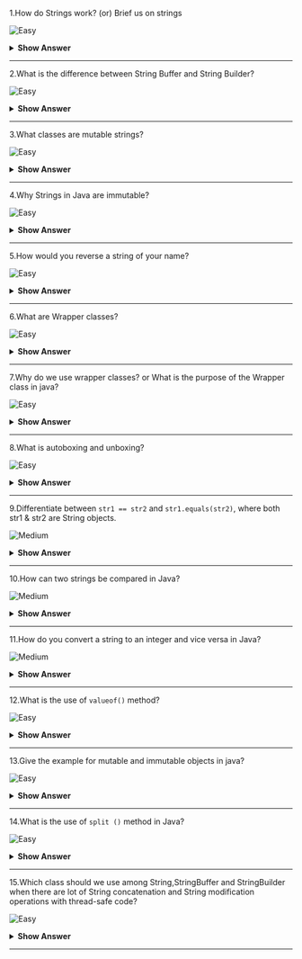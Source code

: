 1.How do Strings work? (or) Brief us on strings

![Easy](https://raw.githubusercontent.com/revaturelabs/interviewquestions/aef8eff919a3b083089641381ed9a9101ed21fba/ComplexityTags/simple%20(2).svg)

<details markdown="1">
  <summary> <b>Show Answer</b></summary>
  
<blockquote markdown="1">
 
 String is a sequence of characters.String objects are immutable which means a constant and cannot be changed once created.Also, it stored in a special memory area inside heap known as string constant pool.
 
 String objects can be created as a literal or using new operators.

- **String name1 = “Java”;** 
  - The above statement creates a string object and places it in a string pool if it is not already present in the string pool and a reference is assigned to name1.

- **String name2 = new String(“newJava”);**
  - The above statement creates a string object in heap memory and checks whether it is present in the string pool or not.If the ‘newJava’ is not present in the string pool, then it will place this string in the string pool else it will skip it.In this case, two objects are created that is one in heap memory and the other in the string pool.

</blockquote  markdown="1">
</details markdown="1">

--- 

2.What is the difference between String Buffer and String Builder?

![Easy](https://raw.githubusercontent.com/revaturelabs/interviewquestions/aef8eff919a3b083089641381ed9a9101ed21fba/ComplexityTags/simple%20(2).svg)

<details markdown="1">
  <summary> <b>Show Answer</b></summary>
  
<blockquote markdown="1">
 
 |                                                              StringBuffer                                                             |                                                            StringBuilder                                                           |
|:-------------------------------------------------------------------------------------------------------------------------------------:|:----------------------------------------------------------------------------------------------------------------------------------:|
|       StringBuffer is synchronized i.e., thread safe.It means two threads can't call the methods of StringBuffer simultaneously.    | StringBuilder is non-synchronized i.e., not thread safe.It means two threads can call the methods of StringBuilder simultaneously.|
| Faster than String class due to mutability but slower than StringBuilder class as it allows multiple threads simultaneous operations.|              Fastest among all as it allows mutability and does not allow multiple threads operating at the same time.           |
|                                           Syntax: StringBuffer var = new StringBuffer(str);                                           |                                         Syntax: StringBuilder var = new StringBuilder(str);                                        |


</blockquote  markdown="1">
</details markdown="1">

--- 

3.What classes are mutable strings? 

![Easy](https://raw.githubusercontent.com/revaturelabs/interviewquestions/aef8eff919a3b083089641381ed9a9101ed21fba/ComplexityTags/simple%20(2).svg)

<details markdown="1">
  <summary> <b>Show Answer</b></summary>
  
<blockquote markdown="1">
 
 StringBuilder and StringBuffer 

</blockquote  markdown="1">
</details markdown="1">

--- 

4.Why Strings in Java are immutable?

![Easy](https://raw.githubusercontent.com/revaturelabs/interviewquestions/aef8eff919a3b083089641381ed9a9101ed21fba/ComplexityTags/simple%20(2).svg)

<details markdown="1">
  <summary> <b>Show Answer</b></summary>
  
<blockquote markdown="1">
 
 In the String constant pool, a String object is likely to have one or many references.If several references point to the same String without even knowing it, it would be bad if one of the references modified that String value.That's why String objects are immutable.

</blockquote  markdown="1">
</details markdown="1">

--- 

5.How would you reverse a string of your name?

![Easy](https://raw.githubusercontent.com/revaturelabs/interviewquestions/aef8eff919a3b083089641381ed9a9101ed21fba/ComplexityTags/simple%20(2).svg)

<details markdown="1">
  <summary> <b>Show Answer</b></summary>
  
<blockquote markdown="1">

StringBuilder or StringBuffer class has an in-build method reverse() to reverse the characters in the string.

```java
public static void main(String[] args) {		
		
		Scanner sc = new Scanner(System.in);
		String str = sc.next();
		
		StringBuilder sb = new StringBuilder(str);
		sb.reverse();
		
		System.out.println(sb);
}
```
 
</blockquote  markdown="1">
</details markdown="1">

--- 

6.What are Wrapper classes?

![Easy](https://raw.githubusercontent.com/revaturelabs/interviewquestions/aef8eff919a3b083089641381ed9a9101ed21fba/ComplexityTags/simple%20(2).svg)

<details markdown="1">
  <summary> <b>Show Answer</b></summary>
  
<blockquote markdown="1">
 
A Wrapper class is a class whose object wraps or contains primitive data types.Each of the 8 primitive types has corresponding wrapper classes.

| Primitive Type | Wrapper Class |
|----------------|---------------|
| byte           | Byte          |
| boolean        | Boolean       |
| char           | Character     |
| double         | Double        |
| float          | Float         |
| int            | Integer       |
| long           | Long          |
| short          | Short         |

</blockquote  markdown="1">
</details markdown="1">

--- 

7.Why do we use wrapper classes? or What is the purpose of the Wrapper class in java?

![Easy](https://raw.githubusercontent.com/revaturelabs/interviewquestions/aef8eff919a3b083089641381ed9a9101ed21fba/ComplexityTags/simple%20(2).svg)

<details markdown="1">
  <summary> <b>Show Answer</b></summary>
  
<blockquote markdown="1">
 
 - Java need wrapper classes to be a pure Object-Oriented Programming language, so Java needs everything to look like an object.
 - Classes in Collection framework & java.util package, such as ArrayList and Vector, store only objects (reference types) and not primitive types
 - Wrapper classes has lot of utility methods, it really helpful and easier.

 
</blockquote  markdown="1">
</details markdown="1">

--- 
8.What is autoboxing and unboxing?

![Easy](https://raw.githubusercontent.com/revaturelabs/interviewquestions/aef8eff919a3b083089641381ed9a9101ed21fba/ComplexityTags/simple%20(2).svg)

<details markdown="1">
  <summary> <b>Show Answer</b></summary>
  
<blockquote markdown="1">
 
The process of converting a primitive value into an object of the corresponding wrapper class is called autoboxing.

The process of converting an object of a wrapper type to its corresponding primitive value is called as unboxing.

</blockquote  markdown="1">
</details markdown="1">

--- 

9.Differentiate between `str1 == str2` and `str1.equals(str2)`, where both str1 & str2 are String objects.

![Medium](https://raw.githubusercontent.com/revaturelabs/interviewquestions/aef8eff919a3b083089641381ed9a9101ed21fba/ComplexityTags/Medium%20(2).svg)

<details markdown="1"><summary><b> Show Answer </b></summary>

<blockquote markdown="1">

- In Java both the `equals()` method and the `==` operator compares the objects.

- The `==` operator can be used for comparing references (addresses) and the `.equals()` method can be used to compare the content.
`==` checks if the objects point to the same memory location, whereas `.equals()` compares the values of the objects.

 </blockquote  markdown="1">

</details markdown="1">

---

10.How can two strings be compared in Java?

![Medium](https://raw.githubusercontent.com/revaturelabs/interviewquestions/aef8eff919a3b083089641381ed9a9101ed21fba/ComplexityTags/Medium%20(2).svg)

<details markdown="1"><summary><b> Show Answer </b></summary>

<blockquote markdown="1">

- `String Equals Method`: Compares this string to the specified object.The result is true if and only if the argument is not null and is a String object that represents the same sequence of characters as this object.
Syntax: `public boolean equals(Object anObject)` 
e.g., `str1.equals(str2)`

- `String Equals Ignore Case`: Two strings are compared without taking the case of the strings (lower or upper) into account.
Syntax: `public boolean equalsIgnoreCase(String anotherString)`
e.g., `str1.equalsIgnoreCase(str2);`

- `Objects Equals Method`: This is the `Objects` class method which returns true if the arguments are equal to each other and false otherwise.Consequently, if both arguments are null, true is returned and if exactly one argument is null, false is returned.Otherwise, equality is determined by using the equals method of the first argument.
Syntax: `public static boolean java.util.Objects.equals(Object a, Object b)`
e.g., `Objects.equals(str1, str2);`

- `String Compare To Method`: Compares two strings lexicographically based on the Unicode value of each character sequence represented by the String object being compared lexicographically to the character sequence represented by the argument string.The result is a negative integer if this String object lexicographically precedes the argument string.The result is a positive integer if this String object lexicographically follows the argument string.The result is zero if the strings are equal; compare To returns 0 exactly when the equals(Object) method would return true.
Syntax: `public int compareTo(String anotherString)`
e.g., `str1.compareTo(str2);`

Note: == operator is avoided, since it checks for reference equality, i.e.if the strings point to the same object or not.

</blockquote  markdown="1">
</details markdown="1">

---

11.How do you convert a string to an integer and vice versa in Java?

![Medium](https://raw.githubusercontent.com/revaturelabs/interviewquestions/aef8eff919a3b083089641381ed9a9101ed21fba/ComplexityTags/Medium%20(2).svg)

<details markdown="1"><summary><b> Show Answer </b></summary>

<blockquote markdown="1">

Integer class in the Java lang package provides different methods for converting strings to integers and vice versa.The `parseInt()` method allows you to convert a String into an integer and the `toString()` method allows you to convert an Integer into a String.

</blockquote  markdown="1">

</details markdown="1">

---

12.What is the use of `valueof()` method?

![Easy](https://raw.githubusercontent.com/revaturelabs/interviewquestions/aef8eff919a3b083089641381ed9a9101ed21fba/ComplexityTags/simple%20(2).svg)

<details markdown="1"><summary><b> Show Answer </b></summary>

<blockquote markdown="1">

- It converts the value of an argument into the relevant Number Object.The argument can be any numeric primitive data type or String.

- However, if there is a radix mentioned in the argument, the respective data is converted into the base of the radix first and then converted to an Integer object.

</blockquote  markdown="1">

</details markdown="1">

---

13.Give the example for mutable and immutable objects in java?

![Easy](https://raw.githubusercontent.com/revaturelabs/interviewquestions/aef8eff919a3b083089641381ed9a9101ed21fba/ComplexityTags/simple%20(2).svg)

<details markdown="1"><summary><b> Show Answer </b></summary>

<blockquote markdown="1">

- Mutable objects value can be changed.StringBuilder and StringBuffer are the examples of the mutable objects.

- mmutable objects value cannot be changed once created.String is an immutable class in java.

</blockquote  markdown="1">

</details markdown="1">

---

14.What is the use of `split ()` method in Java?

![Easy](https://raw.githubusercontent.com/revaturelabs/interviewquestions/aef8eff919a3b083089641381ed9a9101ed21fba/ComplexityTags/simple%20(2).svg)

<details markdown="1"><summary><b> Show Answer </b></summary>

<blockquote markdown="1">

The method `split(String regex)` to split the String into String array based on the provided regular expression

</blockquote  markdown="1">

</details markdown="1">

---

15.Which class should we use among String,StringBuffer and StringBuilder when there are lot of String concatenation and String modification operations with thread-safe code?

 ![Easy](https://raw.githubusercontent.com/revaturelabs/interviewquestions/aef8eff919a3b083089641381ed9a9101ed21fba/ComplexityTags/simple%20(2).svg)

<details markdown="1"><summary><b> Show Answer </b></summary>

<blockquote markdown="1">

**StringBuffer**

Reason:

- If we use String , with every modification and concatenation operation, a new String is formed as String is immutable.It will lead to the memory allocation issues.
- StringBuilder cannot be used as it is not synchronized, i.e., thread-safe.

</blockquote  markdown="1">

</details markdown="1">

</details markdown="1">

---
